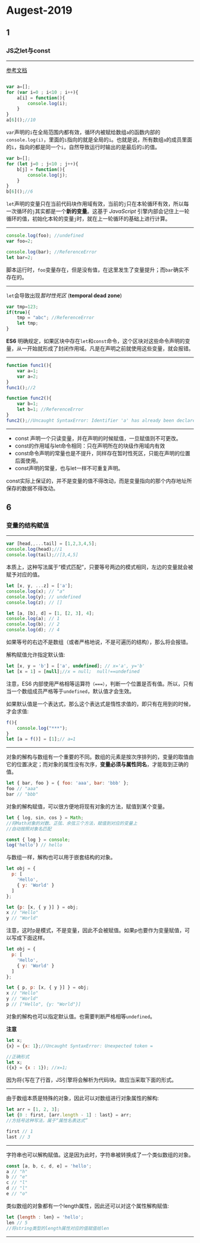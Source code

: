 # Augest-2019

## 1

### JS之let与const

---

[参考文档](http://es6.ruanyifeng.com/#docs/let)
```javascript

var a=[];
for (var i=0 ; i<10 ; i++){
    a[i] = function(){
        console.log(i);
    }
}
a[6]();//10
```
`var`声明的`i`在全局范围内都有效，循环内被赋给数组`a`的函数内部的`console.log(i)`，里面的`i`指向的就是全局的`i`。也就是说，所有数组`a`的成员里面的`i`，指向的都是同一个`i`，自然导致运行时输出的是最后的`i`的值。

```js
var b=[];
for (let j=0 ; j<10 ; j++){
    b[j] = function(){
        console.log(j);
    }
}
b[6]();//6
```
`let`声明的变量只在当前代码块作用域有效，当前的`j`只在本轮循环有效，所以每一次循环的`j`其实都是一个**新的变量**。这基于 *JavaScript* 引擎内部会记住上一轮循环的值，初始化本轮的变量`j`时，就在上一轮循环的基础上进行计算。

---

```js
console.log(foo); //undefined
var foo=2;

console.log(bar); //ReferenceError
let bar=2;
```

脚本运行时，`foo`变量存在，但是没有值，在这里发生了变量提升；而`bar`确实不存在的。

---

`let`会导致出现*暂时性死区* (**temporal dead zone**)

```js
var tmp=123;
if(true){
    tmp = "abc"; //ReferenceError
    let tmp;
}
```
**ES6** 明确规定，如果区块中存在`let`和`const`命令，这个区块对这些命令声明的变量，从一开始就形成了封闭作用域。凡是在声明之前就使用这些变量，就会报错。

---

```js
function func1(){
    var a=1;
    var a=2;
}
func1();//2

function func2(){
    var b=1;
    let b=1; //ReferenceError
}
func2();//Uncaught SyntaxError: Identifier 'a' has already been declared
```
---

- const 声明一个只读变量，并在声明的时候赋值，一旦赋值则不可更改。
- const的作用域与let命令相同：只在声明所在的块级作用域内有效
- const命令声明的常量也是不提升，同样存在暂时性死区，只能在声明的位置后面使用。
- const声明的常量，也与let一样不可重复声明。

const实际上保证的，并不是变量的值不得改动，而是变量指向的那个内存地址所保存的数据不得改动。


## 6

### 变量的结构赋值

---
```js
var [head,,...tail] = [1,2,3,4,5];
console.log(head);//1
console.log(tail);//[3,4,5]
```

本质上，这种写法属于“模式匹配”，只要等号两边的模式相同，左边的变量就会被赋予对应的值。

```js
let [x, y, ...z] = ['a'];
console.log(x); // "a"
console.log(y); // undefined
console.log(z); // []

let [a, [b], d] = [1, [2, 3], 4];
console.log(a); // 1
console.log(b); // 2
console.log(d); // 4
```

如果等号的右边不是数组（或者严格地说，不是可遍历的结构），那么将会报错。

解构赋值允许指定默认值:
```js
let [x, y = 'b'] = ['a', undefined]; // x='a', y='b'
let [x = 1] = [null];//x = null;  null!==undefined
```
注意，ES6 内部使用严格相等运算符`（===）`，判断一个位置是否有值。所以，只有当一个数组成员严格等于`undefined`，默认值才会生效。

如果默认值是一个表达式，那么这个表达式是惰性求值的，即只有在用到的时候，才会求值:
```js
f(){
    console.log("***");
}
let [a = f()] = [1];// a=1
```
---

对象的解构与数组有一个重要的不同。数组的元素是按次序排列的，变量的取值由它的位置决定；而对象的属性没有次序，**变量必须与属性同名**，才能取到正确的值。
```js
let { bar, foo } = { foo: 'aaa', bar: 'bbb' };
foo // "aaa"
bar // "bbb"
```

对象的解构赋值，可以很方便地将现有对象的方法，赋值到某个变量。
```js
let { log, sin, cos } = Math;
//将Math对象的对数、正弦、余弦三个方法，赋值到对应的变量上
//自动按照对象名匹配

const { log } = console;
log('hello') // hello
```

与数组一样，解构也可以用于嵌套结构的对象。
```js
let obj = {
  p: [
    'Hello',
    { y: 'World' }
  ]
};

let {p: [x, { y }] } = obj;
x // "Hello"
y // "World"
```
注意，这时p是模式，不是变量，因此不会被赋值。如果p也要作为变量赋值，可以写成下面这样。
```js
let obj = {
  p: [
    'Hello',
    { y: 'World' }
  ]
};

let { p, p: [x, { y }] } = obj;
x // "Hello"
y // "World"
p // ["Hello", {y: "World"}]
```

对象的解构也可以指定默认值。也需要判断严格相等`undefined`。

**注意**

```js
let x;
{x} = {x: 1};//Uncaught SyntaxError: Unexpected token =

//正确形式
let x;
({x} = {x : 1}); //x=1;
```
因为将`{`写在了行首，JS引擎将会解析为代码块。故应当采取下面的形式。

---

由于数组本质是特殊的对象，因此可以对数组进行对象属性的解构:
```js
let arr = [1, 2, 3];
let {0 : first, [arr.length - 1] : last} = arr;
//方括号这种写法，属于“属性名表达式”

first // 1
last // 3
```

---

字符串也可以解构赋值。这是因为此时，字符串被转换成了一个类似数组的对象。
```js
const [a, b, c, d, e] = 'hello';
a // "h"
b // "e"
c // "l"
d // "l"
e // "o"
```
类似数组的对象都有一个length属性，因此还可以对这个属性解构赋值:
```js
let {length : len} = 'hello';
len // 5
//将string类型的length属性对应的值赋值给len
```
---